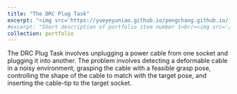 ```yaml
---
title: "The DRC Plug Task"
excerpt: "<img src='https://yueyeyuniao.github.io/pengchang.github.io/files/AIM_2020.jpg' width='600'><br/><br/>The DRC Plug Task involves unplugging a power cable from one socket and plugging it into another. The problem involves detecting a deformable cable in a noisy environment, grasping the cable with a feasible grasp pose, controlling the shape of the cable to match with the target pose, and inserting the cable-tip to the target socket.<br/><br/><video width='600' controls><source src='https://yueyeyuniao.github.io/pengchang.github.io/files/AIM20_0422_VI_fi.mp4' type='video/mp4'> Your browser does not support the video tag.</video><br/><br/>[[publication-1](https://arxiv.org/pdf/2007.08083)][[publication-2](https://www.mdpi.com/2075-1702/8/3/46)][[code-1](https://github.com/yueyeyuniao/DRC_Plug_Task_Jaco_v2)][[code-2](https://github.com/yueyeyuniao/DRC_Plug_Task_Gen3)]"
#excerpt: "Short description of portfolio item number 1<br/><img src='/images/500x300.png'>"
collection: portfolio
---
```


The DRC Plug Task involves unplugging a power cable from one socket and plugging it into another. The problem involves detecting a deformable cable in a noisy environment, grasping the cable with a feasible grasp pose, controlling the shape of the cable to match with the target pose, and inserting the cable-tip to the target socket. 
